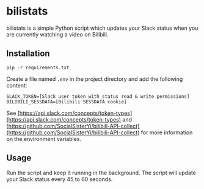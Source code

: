 # bilistats

bilistats is a simple Python script which updates your Slack status when you are currently watching a video on Bilibili.

## Installation

```
pip -r requirements.txt
```

Create a file named `.env` in the project directory and add the following content:

```
SLACK_TOKEN=[Slack user token with status read & write permissions]
BILIBILI_SESSDATA=[Bilibili SESSDATA cookie]
```

See [https://api.slack.com/concepts/token-types](https://api.slack.com/concepts/token-types) and [https://github.com/SocialSisterYi/bilibili-API-collect](https://github.com/SocialSisterYi/bilibili-API-collect) for more information on the environment variables.

## Usage

Run the script and keep it running in the background. The script will update your Slack status every 45 to 60 seconds.